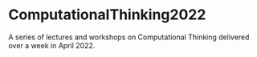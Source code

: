 # ComputationalThinking2022
A series of lectures and workshops on Computational Thinking delivered over a week in April 2022.

